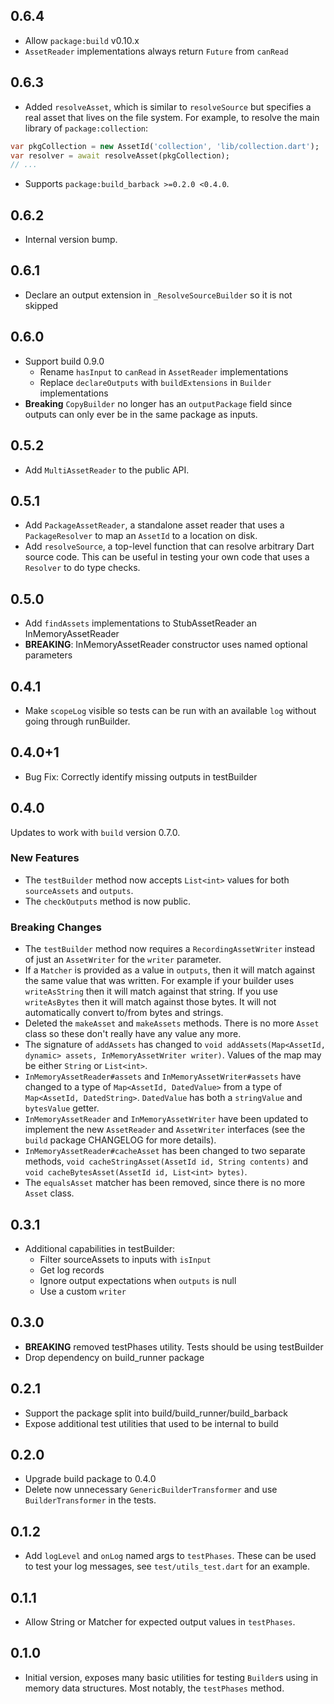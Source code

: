 ## 0.6.4

- Allow `package:build` v0.10.x
- `AssetReader` implementations always return `Future` from `canRead`

## 0.6.3

- Added `resolveAsset`, which is similar to `resolveSource` but specifies a
  real asset that lives on the file system. For example, to resolve the main
  library of `package:collection`:

```dart
var pkgCollection = new AssetId('collection', 'lib/collection.dart');
var resolver = await resolveAsset(pkgCollection);
// ...
```

- Supports `package:build_barback >=0.2.0 <0.4.0`.

## 0.6.2

- Internal version bump.

## 0.6.1

- Declare an output extension in `_ResolveSourceBuilder` so it is not skipped

## 0.6.0

- Support build 0.9.0
  - Rename `hasInput` to `canRead` in `AssetReader` implementations
  - Replace `declareOutputs` with `buildExtensions` in `Builder` implementations
- **Breaking** `CopyBuilder` no longer has an `outputPackage` field since outputs
  can only ever be in the same package as inputs.

## 0.5.2

- Add `MultiAssetReader` to the public API.

## 0.5.1

- Add `PackageAssetReader`, a standalone asset reader that uses a
  `PackageResolver` to map an `AssetId` to a location on disk.
- Add `resolveSource`, a top-level function that can resolve arbitrary Dart
  source code. This can be useful in testing your own code that uses a
  `Resolver` to do type checks.

## 0.5.0

- Add `findAssets` implementations to StubAssetReader an InMemoryAssetReader
- **BREAKING**: InMemoryAssetReader constructor uses named optional parameters

## 0.4.1

- Make `scopeLog` visible so tests can be run with an available `log` without
  going through runBuilder.

## 0.4.0+1

- Bug Fix: Correctly identify missing outputs in testBuilder

## 0.4.0

Updates to work with `build` version 0.7.0.

### New Features
- The `testBuilder` method now accepts `List<int>` values for both
  `sourceAssets` and `outputs`.
- The `checkOutputs` method is now public.

### Breaking Changes
- The `testBuilder` method now requires a `RecordingAssetWriter` instead of
  just an `AssetWriter` for the `writer` parameter.
- If a `Matcher` is provided as a value in `outputs`, then it will match against
  the same value that was written. For example if your builder uses
  `writeAsString` then it will match against that string. If you use
  `writeAsBytes` then it will match against those bytes. It will not
  automatically convert to/from bytes and strings.
- Deleted the `makeAsset` and `makeAssets` methods. There is no more `Asset`
  class so these don't really have any value any more.
- The signature of `addAssets` has changed to
  `void addAssets(Map<AssetId, dynamic> assets, InMemoryAssetWriter writer)`.
  Values of the map may be either `String` or `List<int>`.
- `InMemoryAssetReader#assets` and `InMemoryAssetWriter#assets` have changed to
  a type of `Map<AssetId, DatedValue>` from a type of
  `Map<AssetId, DatedString>`. `DatedValue` has both a `stringValue` and
  `bytesValue` getter.
- `InMemoryAssetReader` and `InMemoryAssetWriter` have been updated to implement
  the new `AssetReader` and `AssetWriter` interfaces (see the `build` package
  CHANGELOG for more details).
- `InMemoryAssetReader#cacheAsset` has been changed to two separate methods,
  `void cacheStringAsset(AssetId id, String contents)` and
  `void cacheBytesAsset(AssetId id, List<int> bytes)`.
- The `equalsAsset` matcher has been removed, since there is no more `Asset`
  class.

## 0.3.1

- Additional capabilities in testBuilder:
  - Filter sourceAssets to inputs with `isInput`
  - Get log records
  - Ignore output expectations when `outputs` is null
  - Use a custom `writer`

## 0.3.0

- **BREAKING** removed testPhases utility. Tests should be using testBuilder
- Drop dependency on build_runner package

## 0.2.1

- Support the package split into build/build_runner/build_barback
- Expose additional test utilities that used to be internal to build

## 0.2.0

- Upgrade build package to 0.4.0
- Delete now unnecessary `GenericBuilderTransformer` and use
  `BuilderTransformer` in the tests.

## 0.1.2

- Add `logLevel` and `onLog` named args to `testPhases`. These can be used
  to test your log messages, see `test/utils_test.dart` for an example.

## 0.1.1

- Allow String or Matcher for expected output values in `testPhases`.

## 0.1.0

- Initial version, exposes many basic utilities for testing `Builder`s using in
  memory data structures. Most notably, the `testPhases` method.
